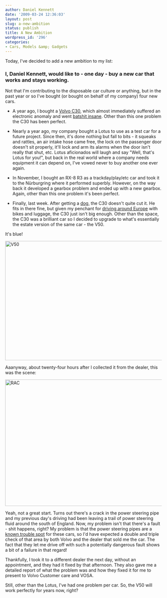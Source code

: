 ```yaml
---
author: Daniel Kennett
date: '2009-03-24 12:36:03'
layout: post
slug: a-new-ambition
status: publish
title: A New Ambition
wordpress_id: '296'
categories:
- Cars, Models &amp; Gadgets
---
```


Today, I've decided to add a new ambition to my list: 

<h3>I, Daniel Kennett, would like to - one day - buy a new car that works and stays working. </h3>

Not that I'm contributing to the disposable car culture or anything, but in the past year or so I've bought (or bought on behalf of my company) four new cars. 

- A year ago, I bought a <a href="http://danielkennett.org/?p=75">Volvo C30</a>, which almost immediately suffered an electronic anomaly and went <a href="http://danielkennett.org/?p=148">batshit insane</a>. Other than this one problem the C30 has been perfect. 

- Nearly a year ago, my company bought a Lotus to use as a test car for a future project. Since then, it's done nothing but fall to bits - it squeaks and rattles, an air intake hose came free, the lock on the passenger door doesn't sit properly, it'll lock and arm its alarms when the door isn't really that shut, etc. Lotus aficionados will laugh and say "Well, that's Lotus for you!", but back in the real world where a company needs equipment it can depend on, I've vowed never to buy another one ever again.

- In November, I bought an RX-8 R3 as a trackday/play/etc car and took it to the Nürburgring where it performed superbly. However, on the way back it developed a gearbox problem and ended up with a new gearbox. Again, other than this one problem it's been perfect. 

- Finally, last week. After getting a <a href="http://danielkennett.org/?p=264">dog</a>, the C30 doesn't quite cut it. He fits in there fine, but given my penchant for <a href="http://danielkennett.org/?p=121">driving around Europe</a> with bikes and luggage, the C30 just isn't big enough. Other than the space, the C30 was a brilliant car so I decided to upgrade to what's essentially the estate version of the same car - the V50. 

It's blue! 

<a href="http://danielkennett.org/wp-content/uploads/2009/03/v50.jpg"><img src="http://danielkennett.org/wp-content/uploads/2009/03/v50.jpg" alt="V50" title="V50" width="538" height="384" class="aligncenter size-full wp-image-297" /></a>

Aaanyway, about twenty-four hours after I collected it from the dealer, this was the scene:

<!--more-->

<a href="http://danielkennett.org/wp-content/uploads/2009/03/rac.jpg"><img src="http://danielkennett.org/wp-content/uploads/2009/03/rac.jpg" alt="RAC" title="RAC" width="543" height="407" class="aligncenter size-full wp-image-302" /></a>

Yeah, not a great start. Turns out there's a crack in the power steering pipe and my previous day's driving had been leaving a trail of power steering fluid around the south of England. Now, my problem isn't that there's a fault - shit happens, right? My problem is that the power steering pipes are a <a href="http://www.vosa.gov.uk/vosa/apps/recalls/searches/expand.asp?uniqueID=33618E8B9085592680257488004ED025&freeText=Blank" target="_blank">known trouble spot</a> for these cars, so I'd have expected a double and triple check of that area by both Volvo and the dealer that sold me the car. The fact that they let me drive off with such a potentially dangerous fault shows a bit of a failure in that regard! 

Thankfully, I took it to a different dealer the next day, without an appointment, and they had it fixed by that afternoon. They also gave me a detailed report of what the problem was and how they fixed it for me to present to Volvo Customer care and VOSA.

Still, other than the Lotus, I've had one problem per car. So, the V50 will work perfectly for years now, right?